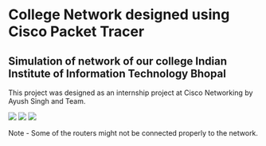 # College Network designed using Cisco Packet Tracer

## Simulation of network of our college Indian Institute of Information Technology Bhopal

This project was designed as an internship project at Cisco Networking by Ayush Singh and Team.



<img src="https://github.com/the-ayush-singh/College-Network/blob/main/images/img-1.png?raw=true">

<img src="https://github.com/the-ayush-singh/College-Network/blob/main/images/img-2.png?raw=true">

<img src="https://github.com/the-ayush-singh/College-Network/blob/main/images/img-3.png?raw=true">

Note - Some of the routers might not be connected properly to the network.
